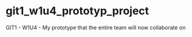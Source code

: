 # git1_w1u4_prototyp_project
GIT1 - W1U4 - My prototype that the entire team will now collaborate on
